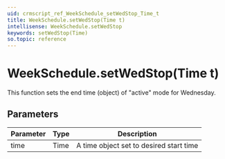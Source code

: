 ```yaml
---
uid: crmscript_ref_WeekSchedule_setWedStop_Time_t
title: WeekSchedule.setWedStop(Time t)
intellisense: WeekSchedule.setWedStop
keywords: setWedStop(Time)
so.topic: reference
---
```


# WeekSchedule.setWedStop(Time t)

This function sets the end time (object) of "active" mode for Wednesday.

## Parameters

| Parameter | Type | Description |
|---|---|---|
| time | Time | A time object set to desired start time |
